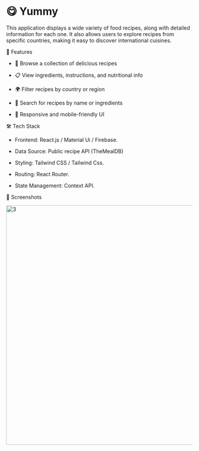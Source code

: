 # 😋 Yummy
This application displays a wide variety of food recipes, along with detailed information for each one. It also allows users to explore recipes from specific countries, making it easy to discover international cuisines.

🌟 Features

* 🍲 Browse a collection of delicious recipes

* 📋 View ingredients, instructions, and nutritional info

* 🌍 Filter recipes by country or region

* 🔎 Search for recipes by name or ingredients

* 📱 Responsive and mobile-friendly UI

🛠️ Tech Stack

* Frontend: React.js / Material Ui / Firebase.

* Data Source: Public recipe API (TheMealDB)

* Styling: Tailwind CSS / Tailwind Css.

* Routing: React Router.

* State Management: Context API.

📸 Screenshots

<img width="1338" height="648" alt="3" src="https://github.com/user-attachments/assets/0d44a4bf-2b53-4918-8456-30fd55153f93" />

